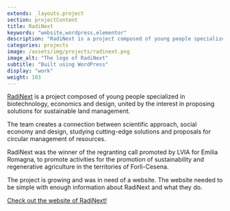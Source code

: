 ```yaml
---
extends: _layouts.project
section: projectContent
title: RadiNext
keywords: "website,wordpress,elementor"
description: "RadiNext is a project composed of young people specialized in biotechnology, economics and design, united by the interest in proposing solutions for sustainable land management."
categories: projects
image: /assets/img/projects/radinext.png
image_alt: "The logo of RadiNext"
subtitle: "Built using WordPress"
display: "work"
weight: 103
---
```



<a href="https://radinext.it/" target="_blank">RadiNext</a> is a project composed of young people specialized in biotechnology, economics and design, united by the interest in proposing solutions for sustainable land management.

The team creates a connection between scientific approach, social economy and design, studying cutting-edge solutions and proposals for circular management of resources.

RadiNext was the winner of the regranting call promoted by LVIA for Emilia Romagna, to promote activities for the promotion of sustainability and regenerative agriculture in the territories of Forlì-Cesena.

The project is growing and was in need of a website. The website needed to be simple with enough information about RadiNext and what they do.

<a href="https://radinext.it/" target="_blank">Check out the website of RadiNext!</a>